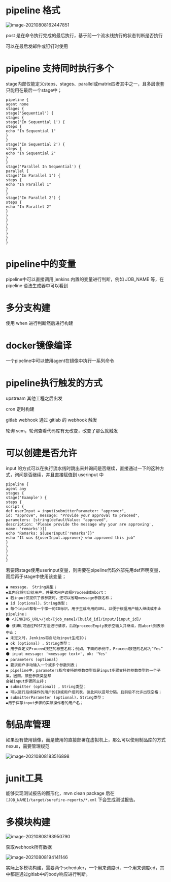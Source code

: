 # pipeline 格式

![image-20210808162447851](pipeline/image-20210808162447851.png)

post 是在命令执行完成的最后执行，基于前一个流水线执行的状态判断是否执行

可以在最后发邮件或钉钉时使用

# pipeline 支持同时执行多个

stage内部仅能定义steps、stages、parallel或matrix四者其中之一，且多层嵌套只能用在最后一个stage中；

```pipeline
pipeline {
agent none
stages {
stage('Sequential') {
stages {
stage('In Sequential 1') {
steps {
echo "In Sequential 1"
}
}
stage('In Sequential 2') {
steps {
echo "In Sequential 2"
}
}
stage('Parallel In Sequential') {
parallel {
stage('In Parallel 1') {
steps {
echo "In Parallel 1"
}
}
stage('In Parallel 2') {
steps {
echo "In Parallel 2"
}
}
}
}
}
}
}
}
```



# pipeline中的变量

pipeline中可以直接调用 jenkins 内置的变量进行判断，例如 JOB_NAME 等，在 pipeline 语法生成器中可以看到



# 多分支构建

使用 when 进行判断然后进行构建

# docker镜像编译

一个pipeline中可以使用agent在镜像中执行一系列命令

# pipeline执行触发的方式

upstream 其他工程之后出发

cron 定时构建

gitlab webhook 通过 gitlab 的 webhook 触发

轮询 scm，轮询查看代码库有无改变，改变了那么就触发

# 可以创建是否允许

input 的方式可以在执行流水线时跳出来并询问是否继续，直接通过一下的这种方式，询问是否继续，并且直接赋值到 userinput 中

```pipeline
pipeline {
agent any
stages {
stage('Example') {
steps {
script {
def userInput = input(submitterParameter: "approver", 
id: "approve", message: "Provide your approval to proceed",
parameters: [string(defaultValue: "approved", 
description: 'Please provide the message why your are approving', 
name: 'remarks')])
echo "Remarks: ${userInput['remarks']}"
echo "It was ${userInput.approver} who approved this job"
}
}
}
}
}
```

若要跨stage使用userinput变量，则需要在pipeline代码外部先用def声明变量，而后再于stage中使用该变量；

```text
◼ message， String类型；
◆其内容将打印给用户，并要求用户选择Proceed或Abort；
◆ 若input仅提供了该参数时，还可以省略message参数名称；
◼ id (optional)，String类型；
◆ 每个input都有一个惟一的ID标识，用于生成专用的URL，以便于根据用户输入继续或中止pipeline；
⚫ <JENKINS_URL>/job/[job_name]/[build_id]/input/[input_id]/
⚫ 该URL可通过POST方法进行请求，后跟proceedEmpty表示空输入并继续，而abort则表示中止；
◆ 未定义时，Jenkins将自动为input生成ID；
◼ ok (optional) ，String类型；
◆ 用于自定义Proceed按钮的标签名称；例如，下面的示例中，Proceed按钮的名称为“Yes”
⚫ input message: '<message text>', ok: 'Yes'
◼ parameters (optional)
◆ 要求用户手动输入一个或多个参数列表；
◆ pipeline中，parameters指令支持的参数类型仅是input步骤支持的参数类型的一个子集，因而，那些参数类型都
会被input步骤所支持；
◼ submitter (optional) ，String类型；
◆ 可以进行后续操作的用户的ID或用户组列表，彼此间以逗号分隔，且前后不允许出现空格；
◼ submitterParameter (optional)，String类型；
◆用于保存input步骤的实际操作者的用户名；
```

# 制品库管理

如果没有使用镜像，而是使用的直接部署在虚拟机上，那么可以使用制品库的方式nexus，需要管理规范

![image-20210808183516898](pipeline/image-20210808183516898.png)

# junit工具

能够实现测试报告的图形化，mvn clean package 后在 `[JOB_NAME]/target/surefire-reports/*.xml` 下会生成测试报告。

# 多模块构建

![image-20210808193950790](pipeline/image-20210808193950790.png)

获取webhook所有数据

![image-20210808194141146](pipeline/image-20210808194141146.png)



实际上多模块构建，需要两个scheduler，一个用来调度ci，一个用来调度cd，其中都是通过gitlab中的body响应进行判断。



